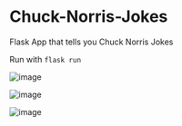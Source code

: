 # Chuck-Norris-Jokes

Flask App that tells you Chuck Norris Jokes

Run with ```flask run```

![image](https://github.com/philipjani/Chuck-Norris/assets/9526870/459e274f-e275-43bf-8c8b-ed1e7b2249bf)

![image](https://github.com/philipjani/Chuck-Norris-Jokes/assets/9526870/d538a402-ced5-4132-bbc4-ccff9c6886fd)

![image](https://github.com/philipjani/Chuck-Norris-Jokes/assets/9526870/d97b335f-da4b-4da2-ba4a-d252182615ea)
